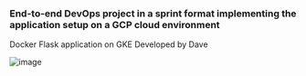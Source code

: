 
### End-to-end DevOps project in a sprint format implementing the application setup on a GCP cloud environment

 
 Docker Flask application on GKE
 Developed by Dave

![image](https://user-images.githubusercontent.com/29576337/234988976-82a359d4-900b-43ef-93c9-3c5c83ecaae0.png)
